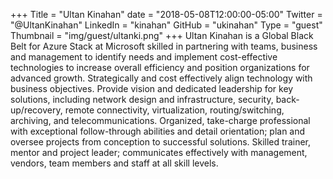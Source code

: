 +++
Title = "Ultan Kinahan"
date = "2018-05-08T12:00:00-05:00"
Twitter = "@UltanKinahan"
LinkedIn = "kinahan"
GitHub = "ukinahan"
Type = "guest"
Thumbnail = "img/guest/ultanki.png"
+++
Ultan Kinahan is a Global Black Belt for Azure Stack at Microsoft skilled in partnering with teams, business and management to identify needs and implement cost-effective technologies to increase overall efficiency and position organizations for advanced growth. Strategically and cost effectively align technology with business objectives. Provide vision and dedicated leadership for key solutions, including network design and infrastructure, security, back-up/recovery, remote connectivity, virtualization, routing/switching, archiving, and telecommunications. Organized, take-charge professional with exceptional follow-through abilities and detail orientation; plan and oversee projects from conception to successful solutions. Skilled trainer, mentor and project leader; communicates effectively with management, vendors, team members and staff at all skill levels.
